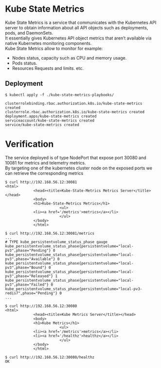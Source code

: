 # Kube State Metrics
Kube State Metrics is a service that communicates with the Kubernetes API server to obtain information about all API objects such as deployments, pods, and DaemonSets.   
It essentially gives Kubernetes API object metrics that aren’t available via native Kubernetes monitoring components.  
Kube State Metrics allow to monitor for example:
* Nodes status, capacity such as CPU and memory usage.
* Pods status.
* Resources Requests and limits.
etc.


## Deployment 
```
$ kubectl apply -f ./kube-state-metrics-playbooks/

clusterrolebinding.rbac.authorization.k8s.io/kube-state-metrics created
clusterrole.rbac.authorization.k8s.io/kube-state-metrics created
deployment.apps/kube-state-metrics created
serviceaccount/kube-state-metrics created
service/kube-state-metrics created
```
# Verification
The service deployed is of type NodePort that expose port 30080 and 10081 for metrics and telemetry metrics.  
By targeting one of the kubernetes cluster node on the exposed ports we can retrieve the corresponding metrics

```
$ curl http://192.168.56.12:30081
<html>
             <head><title>Kube-State-Metrics Metrics Server</title></head>
             <body>
             <h1>Kube-State-Metrics Metrics</h1>
                         <ul>
             <li><a href='/metrics'>metrics</a></li>
                         </ul>
             </body>
             </html>

$ curl http://192.168.56.12:30081/metrics
...
# TYPE kube_persistentvolume_status_phase gauge
kube_persistentvolume_status_phase{persistentvolume="local-pv3",phase="Pending"} 0
kube_persistentvolume_status_phase{persistentvolume="local-pv3",phase="Available"} 0
kube_persistentvolume_status_phase{persistentvolume="local-pv3",phase="Bound"} 0
kube_persistentvolume_status_phase{persistentvolume="local-pv3",phase="Released"} 1
kube_persistentvolume_status_phase{persistentvolume="local-pv3",phase="Failed"} 0
kube_persistentvolume_status_phase{persistentvolume="local-pv3-redis7",phase="Pending"} 0
...

$ curl http://192.168.56.12:30080
<html>
             <head><title>Kube Metrics Server</title></head>
             <body>
             <h1>Kube Metrics</h1>
                         <ul>
             <li><a href='/metrics'>metrics</a></li>
             <li><a href='/healthz'>healthz</a></li>
                         </ul>
             </body>
             </html>

$ curl http://192.168.56.12:30080/healthz
OK

```

